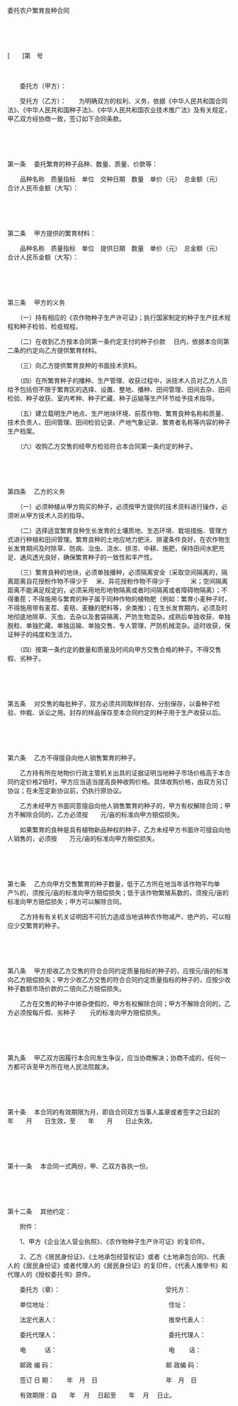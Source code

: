 



委托农户繁育良种合同



 

　　

　　


 [　　]第　号
 
　　



　　委托方（甲方）：

　　受托方（乙方）：　　为明确双方的权利、义务，依据《中华人民共和国合同法》、《中华人民共和国种子法》、《中华人民共和国农业技术推广法》及有关规定，甲乙双方经协商一致，签订如下合同条款。

　　

　　

第一条
　委托繁育的种子品种、数量、质量、价款等：

　　品种名称　质量指标　单位　交种日期　数量　单价（元）　总金额（元）　　合计人民币金额（大写）：

　　

　　

第二条
　甲方提供的繁育材料：

　　品种名称　质量指标　单位　提供日期　数量　单价（元）　总金额（元）　　合计人民币金额（大写）：

　　

　　

第三条
　甲方的义务

　　（一）持有相应的《农作物种子生产许可证》；执行国家制定的种子生产技术规程和种子检验、检疫规程。

　　（二）在收到乙方按本合同第一条约定支付的种子价款　 日内，依据本合同第二条的约定向乙方提供繁育材料。

　　（三）向乙方提供繁育良种的书面技术资料。

　　（四）在所繁育种子的播种、生产管理、收获过程中，派技术人员对乙方人员给予包括但不限于繁育区的选择、设置、整地、播种、田间管理、田间去杂、田间检验、种子收获、室内考种、种子贮藏、种子运输等生产环节给予技术指导。

　　（五）建立载明生产地点、生产地块环境、前茬作物、繁育良种名称和质量、技术负责人、田间管理、田间检验记录、产地气象记录、繁育者名称等内容的种子生产档案。

　　（六）收购乙方交售的经甲方检验符合本合同第一条约定的种子。

　　

　　

第四条
　乙方的义务

　　（一）必须种植从甲方购买的种子，必须按甲方提供的技术资料进行操作，必须听从甲方技术人员的指导。

　　（二）选择适宜繁育良种生长发育的土壤质地、生态环境、栽培措施、管理方式进行种植和田间管理。繁育良种的土地应地力肥沃、排灌条件良好。在农作物生长发育期间及时除草、防病、治虫、浇水、排涝、中耕、施肥，保持田间水肥充足、通风透光良好，确保繁育种子的一致性和丰产性。

　　（三）繁育良种的地块，必须单独播种，必须隔离安全（采取空间隔离的，隔离距离自花授粉作物不得少于　 米、异花授粉作物不得少于　　　 米；空间隔离距离不能满足规定的，必须采用地形地物隔离或者时间隔离或者障碍物隔离）；不得重茬；不得施用与繁育的种子属于同种作物的植物肥（例如：繁育小麦种子时，不得施用带有麦茬、麦秸、麦糠的肥料等，余类推）；在生长发育期内，必须及时地彻底地除草、灭虫、去杂以及套袋隔离，严防生物混杂。成熟后单独收获、单独脱粒、单独贮藏、单独运输、单独交售、专人管理，严防机械混杂。适时收获，保证种子的纯度和生活力。

　　（四）按第一条约定的数量和质量及时间向甲方交售合格的种子。不得交售假、劣种子。

　　

　　

第五条
　对交售的每批种子，双方必须共同取样封存、分别保存，以备种子检验、仲裁、诉讼之用。封存的样品保存至本合同约定的种子用于生产收获以后。

　　

　　

第六条
　乙方不得擅自向他人销售繁育的种子。

　　乙方持有所在地物价行政主管机关出具的证据证明当地种子市场价格高于本合同约定价格2倍时，甲方应当适当提高良种收购价格。具体收购价格，由双方另订协议；在未签定新协议前，仍执行原协议。

　　乙方未经甲方书面同意擅自向他人销售繁育的种子的，甲方有权解除合同；甲方不解除合同的，乙方必须按　　元/亩的标准向甲方赔偿损失。

　　如果繁育的良种是具有植物新品种权的种子，乙方未经甲方书面许可擅自向他人销售的，必须按　　万元/亩的标准向甲方赔偿损失。

　　

　　

第七条
　乙方向甲方交售繁育的种子数量，低于乙方所在地当年该作物平均单产%的，须按元/亩的标准向甲方赔偿损失；低于该作物繁殖系数的，须按元/亩的标准向甲方赔偿损失；甲方可以解除合同。

　　乙方持有有关机关证明因不可抗力造成当地该种农作物减产、绝产的，可以相应少交繁育的种子。

　　

　　

第八条
　甲方拒收乙方交售的符合合同约定质量指标的种子的，应按元/亩的标准向乙方赔偿损失；甲方少收乙方交售的符合合同约定质量指标的种子的，应按少收种子数额市场价款的二倍向乙方赔偿损失。

　　乙方在交售的种子中掺杂使假的，甲方有权解除合同；甲方不解除合同的，乙方必须按每斤假、劣种子　　 元的标准向甲方赔偿损失。

　　

　　

第九条
　甲乙双方因履行本合同发生争议，应当协商解决；协商不成的，任何一方都可诉至甲方所在地人民法院裁决。

　　

　　

第十条
　本合同的有效期限为月，即自合同双方当事人盖章或者签字之日起的　　年　　月　　日生效，至　　年　　月　　日止失效。

　　

　　

第十一条
　本合同一式两份，甲、乙双方各执一份。

　　

　　

第十二条
　其他约定：　　

　　附件：

　　1、甲方《企业法人营业执照》、《农作物种子生产许可证》的复印件。

　　2、乙方《居民身份证》、《土地承包经营权证》或者《土地承包合同》、代表人的《居民身份证》或者代理人的《居民身份证》的复印件，《代表人推举书》和代理人的《授权委托书》原件。

　　委托方（章）：　　　　　　　　　　　　　　　　　受托方：

　　单位地址：　　　　　　　　　　　　　　　　　　　住址：

　　法定代表人：　　　　　　　　　　　　　　　　　　推举代表人：

　　委托代理人：　　　　　　　　　　　　　　　　　　委托代理人：

　　电　　　话：　　　　　　　　　　　　　　　　　　电　　 话：

　　邮政 编 码：　　　　　　　　　　　　　　　　　　邮 政编 码：

　　签订 日 期：　　年　月　日　　　　　　　　　　　年　月　日

　　有效期限：自　　年　 月　 日起至　　年　 月　 日止。

　　